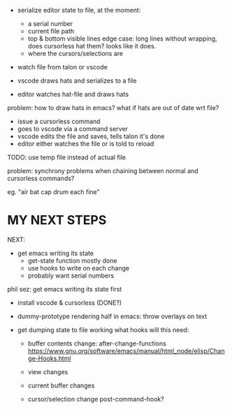 - serialize editor state to file, at the moment:
  - a serial number
  - current file path
  - top & bottom visible lines
    edge case: long lines without wrapping, does cursorless hat them?
    looks like it does.
  - where the cursors/selections are

- watch file from talon or vscode
- vscode draws hats and serializes to a file
- editor watches hat-file and draws hats

problem: how to draw hats in emacs? what if hats are out of date wrt file?

- issue a cursorless command
- goes to vscode via a command server
- vscode edits the file and saves, tells talon it's done
- editor either watches the file or is told to reload

TODO: use temp file instead of actual file

problem: synchrony problems when chaining between normal and cursorless commands?

eg. "air bat cap <cursorless command> drum each fine"

# MY NEXT STEPS

NEXT:
- get emacs writing its state
  - get-state function mostly done
  - use hooks to write on each change
  - probably want serial numbers

phil sez: get emacs writing its state first

- install vscode & cursorless (DONE?)
- dummy-prototype rendering half in emacs:
  throw overlays on text

- get dumping state to file working
  what hooks will this need:
  - buffer contents change: after-change-functions
    https://www.gnu.org/software/emacs/manual/html_node/elisp/Change-Hooks.html

  - view changes
  - current buffer changes
  - cursor/selection change
    post-command-hook?

